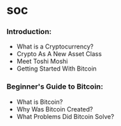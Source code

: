 # soc

### Introduction:

- What is a Cryptocurrency?
- Crypto As A New Asset Class
- Meet Toshi Moshi
- Getting Started With Bitcoin


### Beginner's Guide to Bitcoin:

- What is Bitcoin?
- Why Was Bitcoin Created?
- What Problems Did Bitcoin Solve?
